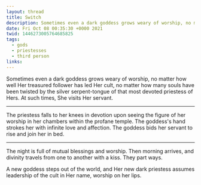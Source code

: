 ```yaml
---
layout: thread
title: Switch
description: Sometimes even a dark goddess grows weary of worship, no matter how well Her treasured follower has led Her cult, no matter how many souls have been twisted by the silver serpent-tongue of that most devoted priestess of Hers. At such times, She visits Her servant.
date: Fri Oct 08 00:35:30 +0000 2021
twid: 1446273005764685825
tags:
  - gods
  - priestesses
  - third person
links:
---
```

<article class="thread">
<section class="tweet">
<p>Sometimes even a dark goddess grows weary of worship, no matter how well Her treasured follower has led Her cult, no matter how many souls have been twisted by the silver serpent-tongue of that most devoted priestess of Hers. At such times, She visits Her servant.</p>
</section>
<hr class="tweet_sep">
<section class="tweet">
<p>The priestess falls to her knees in devotion upon seeing the figure of her worship in her chambers within the profane temple. The goddess's hand strokes her with infinite love and affection. The goddess bids her servant to rise and join her in bed.</p>
</section>
<hr class="tweet_sep">
<section class="tweet">
<p>The night is full of mutual blessings and worship. Then morning arrives, and divinity travels from one to another with a kiss. They part ways.</p>
<p>A new goddess steps out of the world, and Her new dark priestess assumes leadership of the cult in Her name, worship on her lips.</p>
</section>
</article>
